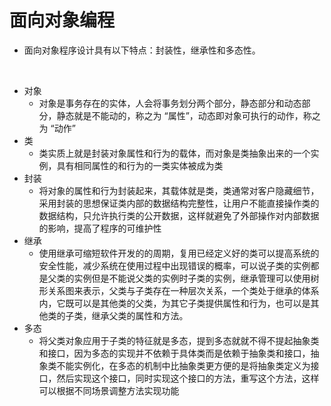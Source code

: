 # 面向对象编程

- 面向对象程序设计具有以下特点：封装性，继承性和多态性。

<br/>

- 对象
  - 对象是事务存在的实体，人会将事务划分两个部分，静态部分和动态部分，静态就是不能动的，称之为 “属性”，动态即对象可执行的动作，称之为 “动作”
- 类
  - 类实质上就是封装对象属性和行为的载体，而对象是类抽象出来的一个实例，具有相同属性的和行为的一类实体被成为类
- 封装
  - 将对象的属性和行为封装起来，其载体就是类，类通常对客户隐藏细节，采用封装的思想保证类内部的数据结构完整性，让用户不能直接操作类的数据结构，只允许执行类的公开数据，这样就避免了外部操作对内部数据的影响，提高了程序的可维护性
- 继承
  - 使用继承可缩短软件开发的的周期，复用已经定义好的类可以提高系统的安全性能，减少系统在使用过程中出现错误的概率，可以说子类的实例都是父类的实例但是不能说父类的实例时子类的实例，继承管理可以使用树形关系图来表示，父类与子类存在一种层次关系，一个类处于继承的体系内，它既可以是其他类的父类，为其它子类提供属性和行为，也可以是其他类的子类，继承父类的属性和方法。
- 多态
  - 将父类对象应用于子类的特征就是多态，提到多态就就不得不提起抽象类和接口，因为多态的实现并不依赖于具体类而是依赖于抽象类和接口，抽象类不能实例化，在多态的机制中比抽象类更方便的是将抽象类定义为接口，然后实现这个接口，同时实现这个接口的方法，重写这个方法，这样可以根据不同场景调整方法实现功能
